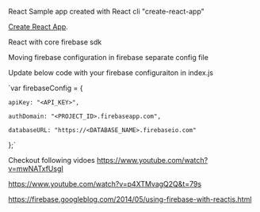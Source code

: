React Sample app created with React cli "create-react-app"


[Create React App](https://github.com/facebookincubator/create-react-app).


React with core firebase sdk

Moving firebase configuration in firebase separate config file


Update below code with your firebase configuraiton in index.js

`var firebaseConfig = {

    apiKey: "<API_KEY>",

    authDomain: "<PROJECT_ID>.firebaseapp.com",

    databaseURL: "https://<DATABASE_NAME>.firebaseio.com"

};`


Checkout following vidoes
https://www.youtube.com/watch?v=mwNATxfUsgI

https://www.youtube.com/watch?v=p4XTMvagQ2Q&t=79s

https://firebase.googleblog.com/2014/05/using-firebase-with-reactjs.html




